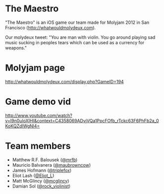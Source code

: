 # The Maestro

"The Maestro" is an iOS game our team made for Molyjam 2012 in San Francisco (http://whatwouldmolydeux.com).

Our molydeux tweet: "You are man with violin. You go around playing sad music sucking in peoples tears which can be used as a currency for weapons."

# Molyjam page
http://whatwouldmolydeux.com/display.php?GameID=194

# Game demo vid
http://www.youtube.com/watch?v=I9n0uloXIHI&context=C4358069ADvjVQa1PpcFOfb_rTckc63F6PhFb2a_0KoKQZdlWgNl4=

# Team members
   * Matthew R.F. Balousek ([@mrfb](https://twitter.com/#!/mrfb))
   * Mauricio Balvanera ([@maubrowncow](https://twitter.com/#!/maubrowncow))
   * James Hofmann ([@triplefox](https://twitter.com/#!/triplefox))
   * Eliot Lash ([@Eliot_L](https://twitter.com/#!/Eliot_L))
   * Matt McGlincy ([@mcglincy](https://twitter.com/#!/mcglincy))
   * Damian Sol ([@rock_violinist](https://twitter.com/#!/rock_violinist))
